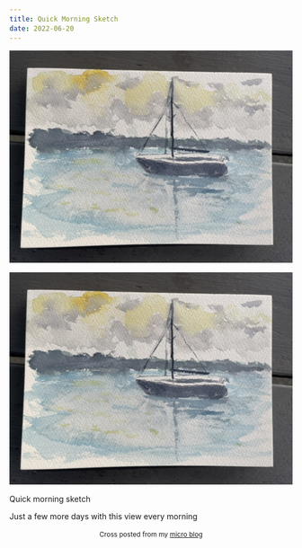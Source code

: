 ```yaml
---
title: Quick Morning Sketch
date: 2022-06-20
---
```

![Quick Morning Sketch](image/de86768dcc.jpg)

![Quick Morning Sketch](image/de86768dcc.jpg)

<p>Quick morning sketch</p>
<p>Just a few more days with this view every morning</p>
<p></p>


<center><small>Cross posted from my <a href='http://micro.blog/joshnicholas'>micro blog</a></small></center>

    